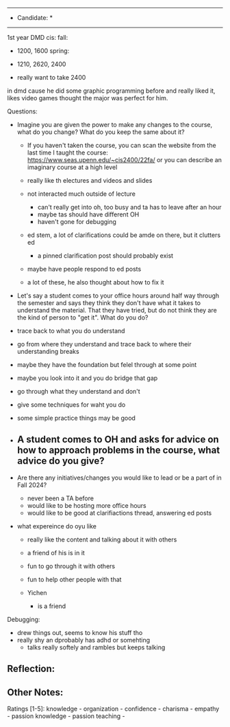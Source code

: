 ***************************
* Candidate:  *
***************************

1st year DMD
cis:
 fall:
 - 1200, 1600
 spring:
 - 1210, 2620, 2400

- really want to take 2400

in dmd cause he did some graphic programming before and really liked it, likes video games thought the major was perfect for him.


Questions:
- Imagine you are given the power to make any changes to the course, what do you change? What do you keep the same about it?
  - If you haven't taken the course, you can scan the website from the last time I taught the course: https://www.seas.upenn.edu/~cis2400/22fa/ or you can describe an imaginary course at a high level
  - really like th electures and videos and slides
  - not interacted much outside of lecture
    - can't really get into oh, too busy and ta has to leave after an hour
    - maybe tas should have different OH
    - haven't gone for debugging
  - ed stem, a lot of clarifications could be amde on there, but it clutters ed
    - a pinned clarification post should probably exist

  - maybe have people respond to ed posts

  - a lot of these, he also thought about how to fix it


- Let's say a student comes to your office hours around half way through the semester and says they think they don't have what it takes to understand the material. That they have tried, but do not think they are the kind of person to "get it". What do you do?
 - trace back to what you do understand
 - go from where they understand and trace back to where their understanding breaks
 - maybe they have the foundation but felel through at some point
 
 - maybe you look into it and you do bridge that gap
 - go through what they understand and don't
 - give some techniques for waht you do
 - some simple practice things may be good

- A student comes to OH and asks for advice on how to approach problems in the course, what advice do you give?
  -

- Are there any initiatives/changes you would like to lead or be a part of in Fall 2024?
  - never been a TA before
  - would like to be hosting more office hours
  - would like to be good at clarifiactions thread, answering ed posts

- what expereince do oyu like
  - really like the content and talking about it with others
  - a friend of his is in it
  - fun to go through it with others
  - fun to help other people with that

  - Yichen
    - is a friend

Debugging:
- drew things out, seems to know his stuff tho
- really shy an dprobably has adhd or somehting
  - talks really softely and rambles but keeps talking



Reflection:
- 



Other Notes:
- 


Ratings [1-5]:
knowledge         - 
organization      - 
confidence        - 
charisma          - 
empathy           - 
passion knowledge -
passion teaching  - 